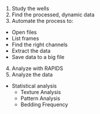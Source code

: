 1.  Study the wells
2.  Find the processed, dynamic data
3.  Automate the process to:
  - Open files
  - List frames
  - Find the right channels
  - Extract the data
  - Save data to a big file
4.  Analyze with RAPIDS
5.  Analyze the data
  - Statistical analysis
    - Texture Analysis
    - Pattern Analysis
    - Bedding Frequency
